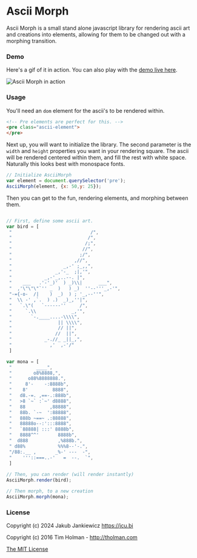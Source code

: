 # Ascii Morph

Ascii Morph is a small stand alone javascript library for rendering ascii art and creations into elements, allowing for them to be changed out with a morphing transition.

### Demo
Here's a gif of it in action. You can also play with the [demo live here](http://codepen.io/tholman/full/BQLQyo).

![Ascii Morph in action](https://s3.amazonaws.com/tholman.com/static-assets/ascii-morph-demo.gif)

### Usage

You'll need an `dom` element for the ascii's to be rendered within.

```html
<!-- Pre elements are perfect for this. -->
<pre class="ascii-element">
</pre>
```

Next up, you will want to initialize the library. The second parameter is the `width` and `height` properties you want in your rendering square. The ascii will be rendered centered within them, and fill the rest with white space. Naturally this looks best with monospace fonts.

```javascript
// Initialize AsciiMorph
var element = document.querySelector('pre');
AsciiMorph(element, {x: 50,y: 25});
```

Then you can get to the fun, rendering elements, and morphing between them.

```javascript

// First, define some ascii art.
var bird = [
 "                             /",
 "                            /",
 "                           /;",
 "                          //",
 "                         ;/",
 "                       ,//",
 "                   _,-' ;_,,",
 "                _,'-_  ;|,'",
 "            _,-'_,..--. |",
 "    ___   .'-'_)'  ) _)\\|      ___",
 "  ,'\"\"\"`'' _  )   ) _)  ''--'''_,-'",
 "-={-o-  /|    )  _)  ) ; '_,--''",
 "  \\ -' ,`.  ) .)  _)_,''|",
 "   `.\"(   `------''     /",
 "     `.\\             _,'",
 "       `-.____....-\\\\",
 "                 || \\\\",
 "                 // ||",
 "                //  ||",
 "            _-.//_ _||_,",
 "              ,'  ,-'/"
 ]

var mona = [
 "         ____",
 "        o8%8888,",
 "      o88%8888888.",
 "     8'-    -:8888b",
 "    8'         8888",
 "   d8.-=. ,==-.:888b",
 "   >8 `~` :`~' d8888",
 "   88         ,88888",
 "   88b. `-~  ':88888",
 "   888b ~==~ .:88888",
 "   88888o--:':::8888",
 "   `88888| :::' 8888b",
 "   8888^^'       8888b",
 "  d888           ,%888b.",
 " d88%            %%%8--'-.",
 "/88:.__ ,       _%-' ---  -",
 "    '''::===..-'   =  --.  `",
 ]
 
// Then, you can render (will render instantly)
AsciiMorph.render(bird);

// Then morph, to a new creation
AsciiMorph.morph(mona);

```

### License

Copyright (c) 2024 Jakub Jankiewicz https://jcu.bi

Copyright (c) 2016 Tim Holman - http://tholman.com


[The MIT License](https://github.com/tholman/ascii-morph/blob/master/license.md)

